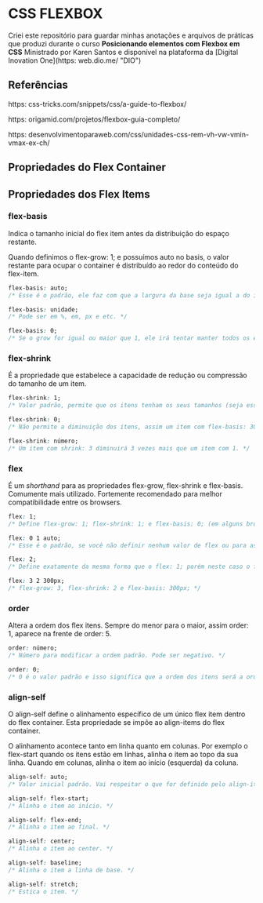 
# CSS FLEXBOX

Criei este repositório para guardar minhas anotações e arquivos de práticas que produzi durante o curso **Posicionando elementos com Flexbox em CSS** Ministrado por Karen Santos e disponível na plataforma da [Digital Inovation One](https:
web.dio.me/ "DIO")

## Referências

https:
css-tricks.com/snippets/css/a-guide-to-flexbox/

https:
origamid.com/projetos/flexbox-guia-completo/

https:
desenvolvimentoparaweb.com/css/unidades-css-rem-vh-vw-vmin-vmax-ex-ch/

## Propriedades do Flex Container

## Propriedades dos Flex Items

### flex-basis

Indica o tamanho inicial do flex item antes da distribuição do espaço restante.

Quando definimos o flex-grow: 1; e possuímos auto no basis, o valor restante para ocupar o container é distribuído ao redor do conteúdo do flex-item.

```css
flex-basis: auto;
/* Esse é o padrão, ele faz com que a largura da base seja igual a do item. Se o item não tiver tamanho especificado, o tamanho será de acordo com o conteúdo. */
```

```css
flex-basis: unidade;
/* Pode ser em %, em, px e etc. */
```

```css
flex-basis: 0;
/* Se o grow for igual ou maior que 1, ele irá tentar manter todos os elementos com a mesma largura, independente do conteúdo (por isso 0 é o valor mais comum do flex-basis). Caso contrário o item terá a largura do seu conteúdo. */
```

### flex-shrink

É a propriedade que estabelece a capacidade de redução ou compressão do tamanho de um item.

```css
flex-shrink: 1;
/* Valor padrão, permite que os itens tenham os seus tamanhos (seja esse tamanho definido a partir de width ou flex-basis) reduzidos para caber no container. */
```

```css
flex-shrink: 0;
/* Não permite a diminuição dos itens, assim um item com flex-basis: 300px; nunca diminuirá menos do que 300px, mesmo que o conteúdo não ocupe todo esse espaço. */
```

```css
flex-shrink: número;
/* Um item com shrink: 3 diminuirá 3 vezes mais que um item com 1. */
```

### flex

É um *shorthand* para as propriedades flex-grow, flex-shrink e flex-basis. Comumente mais utilizado.
Fortemente recomendado para melhor compatibilidade entre os browsers.

```css
flex: 1;
/* Define flex-grow: 1; flex-shrink: 1; e flex-basis: 0; (em alguns browsers define como 0%, pois estes ignoram valores sem unidades, porém a função de 0 e 0% é a mesma.) */
```

```css
flex: 0 1 auto;
/* Esse é o padrão, se você não definir nenhum valor de flex ou para as outras propriedades separadas, o normal será flex-grow: 0, flex-shrink: 1 e flex-basis: auto. */
```

```css
flex: 2;
/* Define exatamente da mesma forma que o flex: 1; porém neste caso o flex-grow será de 2, o flex-shrink continuará 1 e o flex-basis 0.*/
```

```css
flex: 3 2 300px;
/* flex-grow: 3, flex-shrink: 2 e flex-basis: 300px; */
```

### order

Altera a ordem dos flex itens. Sempre do menor para o maior, assim order: 1, aparece na frente de order: 5.

```css
order: número;
/* Número para modificar a ordem padrão. Pode ser negativo. */
```

```css
order: 0;
/* 0 é o valor padrão e isso significa que a ordem dos itens será a ordem apresentada no HTML. Se você quiser colocar um item do meio da lista no início da mesma, sem modificar os demais, o ideal é utilizar um valor negativo para este item, já que todos os outros são 0. */
```

### align-self

O align-self define o alinhamento específico de um único flex item dentro do flex container. Esta propriedade se impõe ao align-items do flex container.

O alinhamento acontece tanto em linha quanto em colunas. Por exemplo o flex-start quando os itens estão em linhas, alinha o item ao topo da sua linha. Quando em colunas, alinha o item ao início (esquerda) da coluna.

```css
align-self: auto;
/* Valor inicial padrão. Vai respeitar o que for definido pelo align-items no flex-container. */
```

```css
align-self: flex-start;
/* Alinha o item ao início. */
```

```css
align-self: flex-end;
/* Alinha o item ao final. */
```

```css
align-self: center;
/* Alinha o item ao center. */
```

```css
align-self: baseline;
/* Alinha o item a linha de base. */
```

```css
align-self: stretch;
/* Estica o item. */
```
